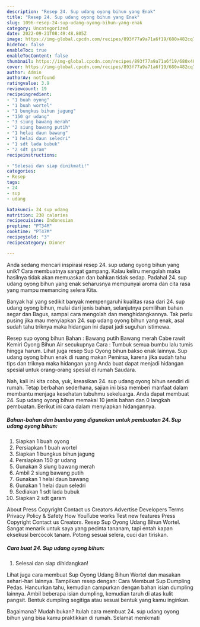 ```yaml
---
description: "Resep 24. Sup udang oyong bihun yang Enak"
title: "Resep 24. Sup udang oyong bihun yang Enak"
slug: 1096-resep-24-sup-udang-oyong-bihun-yang-enak
category: Uncategorized
date: 2022-09-21T08:49:48.805Z
image: https://img-global.cpcdn.com/recipes/893f77a9a71a6f19/680x482cq70/24-sup-udang-oyong-bihun-foto-resep-utama.jpg
hideToc: false
enableToc: true
enableTocContent: false
thumbnail: https://img-global.cpcdn.com/recipes/893f77a9a71a6f19/680x482cq70/24-sup-udang-oyong-bihun-foto-resep-utama.jpg
cover: https://img-global.cpcdn.com/recipes/893f77a9a71a6f19/680x482cq70/24-sup-udang-oyong-bihun-foto-resep-utama.jpg
author: Admin
authorAv: notfound
ratingvalue: 3.9
reviewcount: 19
recipeingredient:
- "1 buah oyong"
- "1 buah wortel"
- "1 bungkus bihun jagung"
- "150 gr udang"
- "3 siung bawang merah"
- "2 siung bawang putih"
- "1 helai daun bawang"
- "1 helai daun seledri"
- "1 sdt lada bubuk"
- "2 sdt garam"
recipeinstructions:

- "Selesai dan siap dinikmati!"
categories:
- Resep
tags:
- 24
- sup
- udang

katakunci: 24 sup udang 
nutrition: 238 calories
recipecuisine: Indonesian
preptime: "PT34M"
cooktime: "PT47M"
recipeyield: "3"
recipecategory: Dinner

---
```





Anda sedang mencari inspirasi resep 24. sup udang oyong bihun yang unik? Cara membuatnya sangat gampang. Kalau keliru mengolah maka hasilnya tidak akan memuaskan dan bahkan tidak sedap. Padahal 24. sup udang oyong bihun yang enak seharusnya mempunyai aroma dan cita rasa yang mampu memancing selera Kita.





Banyak hal yang sedikit banyak mempengaruhi kualitas rasa dari 24. sup udang oyong bihun, mulai dari jenis bahan, selanjutnya pemilihan bahan segar dan Bagus, sampai cara mengolah dan menghidangkannya. Tak perlu pusing jika mau menyiapkan 24. sup udang oyong bihun yang enak,      asal sudah tahu triknya maka hidangan ini dapat jadi suguhan istimewa.














Resep sup oyong bihun Bahan : Bawang putih Bawang merah Cabe rawit Kemiri Oyong Bihun Air secukupnya Cara : Tumbuk semua bumbu lalu tumis hingga harum. Lihat juga resep Sup Oyong bihun bakso enak lainnya. Sup udang oyong bihun enak di ruang makan Pemirsa, karena jika sudah tahu tips dan triknya maka hidangan yang Anda buat dapat menjadi hidangan spesial untuk orang-orang spesial di rumah Saudara.






Nah, kali ini kita coba, yuk, kreasikan 24. sup udang oyong bihun sendiri di rumah. Tetap berbahan sederhana, sajian ini bisa memberi manfaat dalam membantu menjaga kesehatan tubuhmu sekeluarga. Anda dapat membuat 24. Sup udang oyong bihun memakai 10 jenis bahan dan 0 langkah pembuatan. Berikut ini cara dalam menyiapkan hidangannya.

<!--inarticleads1-->

##### Bahan-bahan dan bumbu yang digunakan untuk pembuatan 24. Sup udang oyong bihun:

1. Siapkan 1 buah oyong
1. Persiapkan 1 buah wortel
1. Siapkan 1 bungkus bihun jagung
1. Persiapkan 150 gr udang
1. Gunakan 3 siung bawang merah
1. Ambil 2 siung bawang putih
1. Gunakan 1 helai daun bawang
1. Gunakan 1 helai daun seledri
1. Sediakan 1 sdt lada bubuk
1. Siapkan 2 sdt garam


About Press Copyright Contact us Creators Advertise Developers Terms Privacy Policy &amp; Safety How YouTube works Test new features Press Copyright Contact us Creators. Resep Sup Oyong Udang Bihun Wortel. Sangat menarik untuk saya yang pecinta tananam, tapi entah kapan eksekusi bercocok tanam. Potong sesuai selera, cuci dan tiriskan. 

<!--inarticleads2-->

##### Cara buat 24. Sup udang oyong bihun:


1. Selesai dan siap dihidangkan!

Lihat juga cara membuat Sup Oyong Udang Bihun Wortel dan masakan sehari-hari lainnya. Tampilkan resep dengan: Cara Membuat Sup Dumpling Pedas. Hancurkan tahu, kemudian campurkan dengan bahan isian dumpling lainnya. Ambil beberapa isian dumpling, kemudian taruh di atas kulit pangsit. Bentuk dumpling segitiga atau sesuai bentuk yang kamu inginkan. 

Bagaimana? Mudah bukan? Itulah cara membuat 24. sup udang oyong bihun yang bisa kamu praktikkan di rumah. Selamat menikmati
